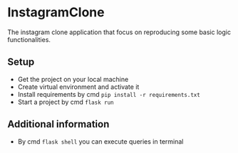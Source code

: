 # InstagramClone
The instagram clone application that focus on reproducing some basic logic functionalities.

## Setup
- Get the project on your local machine
- Create virtual environment and activate it
- Install requirements by cmd `pip install -r requirements.txt`
- Start a project by cmd `flask run`

## Additional information
- By cmd `flask shell` you can execute queries in terminal
